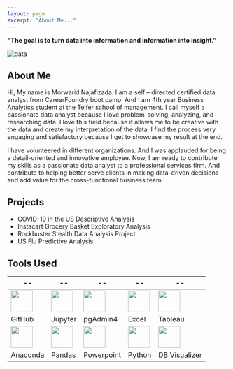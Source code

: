 ```yaml
---
layout: page
excerpt: "About Me..."
---
```


__“The goal is to turn data into information and information into insight.”__ 

![data](https://morwarid1.github.io/images/data-analytics.jpg)


## About Me
Hi, My name is Morwarid Najafizada. I am a self – directed certified data analyst from CareerFoundry boot camp. And I am 4th year Business Analytics student at the Telfer school of management. I call myself a passionate data analyst because I love problem-solving, analyzing, and researching data. I love this field because it allows me to be creative with the data and create my interpretation of the data. I find the process very engaging and satisfactory because I get to showcase my result at the end.

I have volunteered in different organizations. And I was applauded for being a detail-oriented and innovative employee. Now, I am ready to contribute my skills as a passionate data analyst to a professional services firm. And contribute to helping better serve clients in making data-driven decisions and add value for the cross-functional business team. 

## Projects

- COVID-19 in the US Descriptive Analysis
- Instacart Grocery Basket Exploratory Analysis 
- Rockbuster Stealth Data Analysis Project
- US Flu Predictive Analysis

## Tools Used 

 --|--|--|--|--|
---------------| ----------------- |----------------|------------|------|
<img src="https://morwarid1.github.io/images/Tools/Github.png" width="50">| <img src="https://morwarid1.github.io/images/Tools/Jupyter-Notebook.png" width="50"> | <img src="https://morwarid1.github.io/images/Tools/pgAdmin4.png" width="50">|<img src="https://morwarid1.github.io/images/Tools/Microsoft-Excel.png" width="50"> |<img src="https://morwarid1.github.io/images/Tools/Tableau.png" width="50"> |
GitHub | Jupyter |pgAdmin4 | Excel | Tableau |
<img src="https://morwarid1.github.io/images/Tools/Anaconda.png" width="50">| <img src="https://morwarid1.github.io/images/Tools/Pandas.png" width="50"> |<img src="https://morwarid1.github.io/images/Tools/Microsoft-Powerpoint.png" width="50"> |<img src="https://morwarid1.github.io/images/Tools/Python.png" width="50"> |<img src="https://morwarid1.github.io/images/Tools/DB-Visualizer.png" width="50"> | 
Anaconda | Pandas | Powerpoint | Python | DB Visualizer |
 




